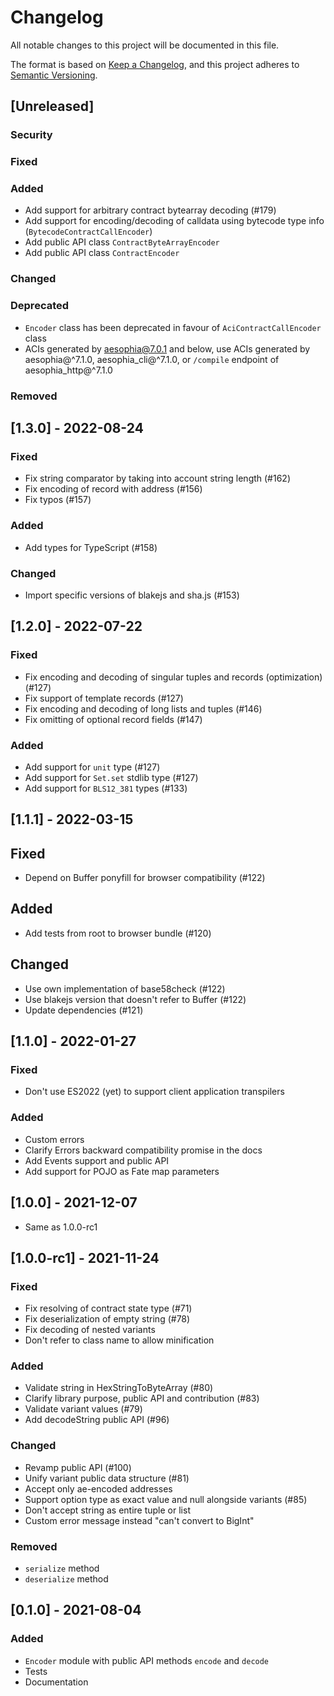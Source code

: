 # Changelog
All notable changes to this project will be documented in this file.

The format is based on [Keep a Changelog](https://keepachangelog.com/en/1.0.0/),
and this project adheres to [Semantic Versioning](https://semver.org/spec/v2.0.0.html).

## [Unreleased]
### Security
### Fixed
### Added
- Add support for arbitrary contract bytearray decoding (#179)
- Add support for encoding/decoding of calldata using bytecode type info (`BytecodeContractCallEncoder`)
- Add public API class `ContractByteArrayEncoder`
- Add public API class `ContractEncoder`
### Changed
### Deprecated
- `Encoder` class has been deprecated in favour of `AciContractCallEncoder` class
- ACIs generated by aesophia@7.0.1 and below, use ACIs generated by aesophia@^7.1.0,
  aesophia_cli@^7.1.0, or `/compile` endpoint of aesophia_http@^7.1.0
### Removed

## [1.3.0] - 2022-08-24
### Fixed
- Fix string comparator by taking into account string length (#162)
- Fix encoding of record with address (#156)
- Fix typos (#157)

### Added
- Add types for TypeScript (#158)

### Changed
- Import specific versions of blakejs and sha.js (#153)

## [1.2.0] - 2022-07-22

### Fixed
- Fix encoding and decoding of singular tuples and records (optimization) (#127)
- Fix support of template records (#127)
- Fix encoding and decoding of long lists and tuples (#146)
- Fix omitting of optional record fields (#147)

### Added
- Add support for `unit` type (#127)
- Add support for `Set.set` stdlib type (#127)
- Add support for `BLS12_381` types (#133)

## [1.1.1] - 2022-03-15

## Fixed
- Depend on Buffer ponyfill for browser compatibility (#122)

## Added
- Add tests from root to browser bundle (#120)

## Changed
- Use own implementation of base58check (#122)
- Use blakejs version that doesn't refer to Buffer (#122)
- Update dependencies (#121)

## [1.1.0] - 2022-01-27

### Fixed
- Don't use ES2022 (yet) to support client application transpilers

### Added
- Custom errors
- Clarify Errors backward compatibility promise in the docs
- Add Events support and public API
- Add support for POJO as Fate map parameters

## [1.0.0] - 2021-12-07
- Same as 1.0.0-rc1

## [1.0.0-rc1] - 2021-11-24

### Fixed
- Fix resolving of contract state type (#71)
- Fix deserialization of empty string (#78)
- Fix decoding of nested variants
- Don't refer to class name to allow minification

### Added
- Validate string in HexStringToByteArray (#80) 
- Clarify library purpose, public API and contribution (#83)
- Validate variant values (#79)
- Add decodeString public API (#96)

### Changed
- Revamp public API (#100)
- Unify variant public data structure (#81)
- Accept only ae-encoded addresses
- Support option type as exact value and null alongside variants (#85)
- Don't accept string as entire tuple or list
- Custom error message instead "can't convert to BigInt"

### Removed
- `serialize` method
- `deserialize` method

## [0.1.0] - 2021-08-04

### Added

- `Encoder` module with public API methods `encode` and `decode`
- Tests
- Documentation
